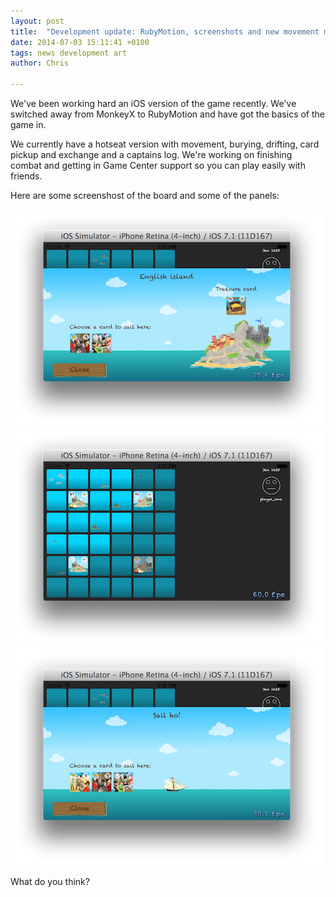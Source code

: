 ```yaml
---
layout: post
title:  "Development update: RubyMotion, screenshots and new movement movie"
date: 2014-07-03 15:11:41 +0100
tags: news development art
author: Chris

---
```


We've been working hard an iOS version of the game recently. We've switched away from MonkeyX to RubyMotion and have got the basics of the game in.

We currently have a hotseat version with movement, burying, drifting, card pickup and exchange and a captains log. We're working on finishing combat and getting in Game Center support so you can play easily with friends.

Here are some screenshost of the board and some of the panels:

![english-island](/assets/blog/english-island.png)
![map-board](/assets/blog/map-board.png)
![sail-ho](/assets/blog/sail-ho.png)

What do you think?
